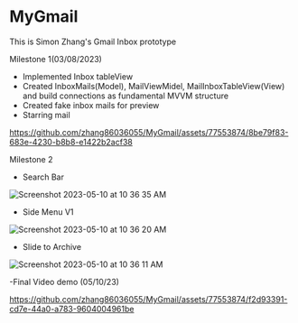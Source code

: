 # MyGmail

This is Simon Zhang's Gmail Inbox prototype

Milestone 1(03/08/2023)
- Implemented Inbox tableView
- Created InboxMails(Model), MailViewMidel, MailInboxTableView(View) and build connections as fundamental MVVM structure
- Created fake inbox mails for preview
- Starring mail

https://github.com/zhang86036055/MyGmail/assets/77553874/8be79f83-683e-4230-b8b8-e1422b2acf38

Milestone 2
- Search Bar

![Screenshot 2023-05-10 at 10 36 35 AM](https://github.com/zhang86036055/MyGmail/assets/77553874/9c2fabbf-e04a-4eb9-8eba-f05c6705bd94)

- Side Menu V1

![Screenshot 2023-05-10 at 10 36 20 AM](https://github.com/zhang86036055/MyGmail/assets/77553874/c766567b-82a3-41e4-8d84-c5e9f99887e0)

- Slide to Archive

![Screenshot 2023-05-10 at 10 36 11 AM](https://github.com/zhang86036055/MyGmail/assets/77553874/d79701b4-0ac9-46bd-bd8a-b28ef0aa42bb)


-Final Video demo (05/10/23)

https://github.com/zhang86036055/MyGmail/assets/77553874/f2d93391-cd7e-44a0-a783-9604004961be

